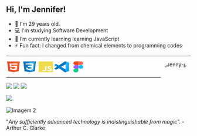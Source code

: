 ## Hi, I'm Jennifer!

<!--
**jenniferdsbaumgart/jenniferdsbaumgart** is a ✨ _special_ ✨ repository because its `README.md` (this file) appears on your GitHub profile.

Here are some ideas to get you started:

- 🔭 I’m currently working on 
- 
- 👯 I’m looking to collaborate on ...
- 🤔 I’m looking for help with ...
- 💬 Ask me about ...
- 📫 How to reach me: ...
- 😄 Pronouns: ...
- ⚡ Fun fact: ...
-->
- 📆 I'm 29 years old.
- 💻 I'm studying Software Development
- 🌱 I’m currently learning learning JavaScript
- ⚡ Fun fact: I changed from chemical elements to programming codes
<hr>
<div style="display: inline_block">
  <img align="center" alt="Jenny-HTML" height="30" width="40" src="https://raw.githubusercontent.com/devicons/devicon/master/icons/html5/html5-original.svg">
  <img align="center" alt="Jenny-CSS" height="30" width="40" src="https://raw.githubusercontent.com/devicons/devicon/master/icons/css3/css3-original.svg">
    <img align="center" alt="Jenny-Js" height="30" width="40" src="https://raw.githubusercontent.com/devicons/devicon/master/icons/javascript/javascript-plain.svg">
  <img align="right" alt="Jenny-pic" height="150" style="border-radius:50px;" src="https://i.ibb.co/bXthqzD/707090-a-Lq0-Gu-Sz.png?width=676&height=676">
  <img align="center" alt="Jenny-VSC" height="30" width="40" src="https://raw.githubusercontent.com/devicons/devicon/master/icons/vscode/vscode-original.svg">
   <img align="center" alt="Jenny-Figma" height="30" width="40" src="https://raw.githubusercontent.com/devicons/devicon/master/icons/figma/figma-original.svg">
</div>
<hr>
<div> 
  <a href="https://instagram.com/codingjenny" target="_blank"><img src="https://img.shields.io/badge/-Instagram-%23E4405F?style=for-the-badge&logo=instagram&logoColor=white" target="_blank"></a>
  <a href="https://www.linkedin.com/in/devjenniferds" target="_blank"><img src="https://img.shields.io/badge/-LinkedIn-%230077B5?style=for-the-badge&logo=linkedin&logoColor=white" target="_blank"></a> 
    <a href = "mailto:jenniferdsbaumgart@gmail.com"><img src="https://img.shields.io/badge/-Gmail-%23333?style=for-the-badge&logo=gmail&logoColor=white" target="_blank"></a>
</div>
<p align = "left">
  <img src = "https://github-readme-stats.vercel.app/api?username=jenniferdsbaumgart&show_icons=true&theme=bear" width = 400>
</p>
<picture>
  <source media="(prefers-color-scheme: dark)"  
   srcset= "https://github-readme-stats.vercel.app/api/top-langs/?username=jenniferdsbaumgart&layout=compact&theme=vue-dark" height="160em"/>
  
  <source media="(prefers-color-scheme: light)"  
   srcset= "https://github-readme-stats.vercel.app/api/top-langs/?username=jenniferdsbaumgart&layout=compact&theme=vue" height="160em"/>
  
  <img src= "https://github-readme-stats.vercel.app/api/top-langs/?username=jenniferdsbaumgart&layout=compact&theme=vue-dark" alt="Imagem 2"  height="160em"/>
  
</picture> 
<br>
<p>"<em>Any sufficiently advanced technology is indistinguishable from magic</em>”. - Arthur C. Clarke</p>
<!-- <hr>
<div>
<picture>
  <source media="(prefers-color-scheme: dark)" srcset="https://github-readme-stats.vercel.app/api?username=jenniferdsbaumgart&show_icons=true&count_private=true&theme=vue-dark"  height="160em">
  
  <source media="(prefers-color-scheme: light)", srcset="https://github-readme-stats.vercel.app/api?username=jenniferdsbaumgart&show_icons=true&count_private=true&theme=vue"  height="160em">
 
  <img src="https://github-readme-stats.vercel.app/api?username=jenniferdsbaumgart&show_icons=true&count_private=true&theme=vue-dark" alt="Imagem 1" height="160em">
  </picture>


<picture>
  <source media="(prefers-color-scheme: dark)"  
   srcset= "https://github-readme-stats.vercel.app/api/top-langs/?username=jenniferdsbaumgart&layout=compact&theme=vue-dark" height="160em"/>
  
  <source media="(prefers-color-scheme: light)"  
   srcset= "https://github-readme-stats.vercel.app/api/top-langs/?username=jenniferdsbaumgart&layout=compact&theme=vue" height="160em"/>
  
  <img src= "https://github-readme-stats.vercel.app/api/top-langs/?username=jenniferdsbaumgart&layout=compact&theme=vue-dark" alt="Imagem 2"  height="160em"/>
  
</picture> 


